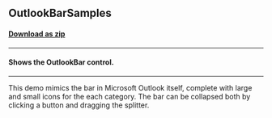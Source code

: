 ## OutlookBarSamples
#### [Download as zip](https://downgit.github.io/#/home?url=https://github.com/GrapeCity/ComponentOne-WPF-Samples/tree/master/NET_4.5.2/C1.WPF.OutlookBar/CS/OutlookBarSamples)
____
#### Shows the OutlookBar control.
____
This demo mimics the bar in Microsoft Outlook itself, complete with large and small icons for the each category.  The bar can be collapsed both by clicking a button and dragging the splitter.
